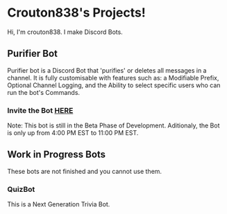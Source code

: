 # Crouton838's Projects!
Hi, I'm crouton838. I make Discord Bots.


## Purifier Bot
Purifier bot is a Discord Bot that 'purifies' or deletes all messages in a channel. It is fully customisable with features such as: a Modifiable Prefix, Optional Channel Logging, and the Ability to select specific users who can run the bot's Commands.
### Invite the Bot [HERE](https://discord.com/api/oauth2/authorize?client_id=753409682005295184&permissions=8&scope=bot)
Note: This bot is still in the Beta Phase of Development. Aditionaly, the Bot is only up from 4:00 PM EST to 11:00 PM EST.

## Work in Progress Bots
These bots are not finished and you cannot use them.
### QuizBot
This is a Next Generation Trivia Bot. 
